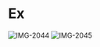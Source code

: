 # Ex
![IMG-2044](https://user-images.githubusercontent.com/84040428/118174350-8d081f80-b3e3-11eb-91e8-452fc229deb6.jpg)
![IMG-2045](https://user-images.githubusercontent.com/84040428/118178733-330a5880-b3e9-11eb-8ecd-07bdbcb31349.jpg)

